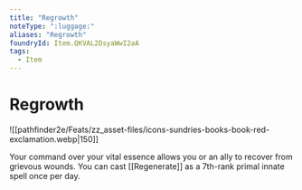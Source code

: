 ```yaml
---
title: "Regrowth"
noteType: ":luggage:"
aliases: "Regrowth"
foundryId: Item.QKVAL2DsyaWwI2aA
tags:
  - Item
---
```


# Regrowth
![[pathfinder2e/Feats/zz_asset-files/icons-sundries-books-book-red-exclamation.webp|150]]

Your command over your vital essence allows you or an ally to recover from grievous wounds. You can cast [[Regenerate]] as a 7th-rank primal innate spell once per day.
